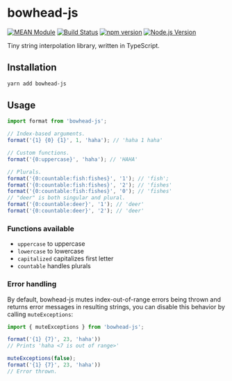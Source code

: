 # bowhead-js

[![MEAN Module](https://img.shields.io/badge/MEAN%20Module-TypeScript-blue.svg?style=flat-square)](https://github.com/mgenware/MEAN-Module)
[![Build Status](https://img.shields.io/travis/mgenware/bowhead-js.svg?style=flat-square&label=Build+Status)](https://travis-ci.org/mgenware/bowhead-js)
[![npm version](https://img.shields.io/npm/v/bowhead-js.svg?style=flat-square)](https://npmjs.com/package/bowhead-js)
[![Node.js Version](http://img.shields.io/node/v/bowhead-js.svg?style=flat-square)](https://nodejs.org/en/)

Tiny string interpolation library, written in TypeScript.

## Installation

```sh
yarn add bowhead-js
```

## Usage

```js
import format from 'bowhead-js';

// Index-based arguments.
format('{1} {0} {1}', 1, 'haha'); // 'haha 1 haha'

// Custom functions.
format('{0:uppercase}', 'haha'); // 'HAHA'

// Plurals.
format('{0:countable:fish:fishes}', '1'); // 'fish';
format('{0:countable:fish:fishes}', '2'); // 'fishes'
format('{0:countable:fish:fishes}', '0'); // 'fishes'
// "deer" is both singular and plural.
format('{0:countable:deer}', '1'); // 'deer'
format('{0:countable:deer}', '2'); // 'deer'
```

### Functions available

- `uppercase` to uppercase
- `lowercase` to lowercase
- `capitalized` capitalizes first letter
- `countable` handles plurals

### Error handling

By default, bowhead-js mutes index-out-of-range errors being thrown and returns error messages in resulting strings, you can disable this behavior by calling `muteExceptions`:

```js
import { muteExceptions } from 'bowhead-js';

format('{1} {7}', 23, 'haha'))
// Prints 'haha <7 is out of range>'

muteExceptions(false);
format('{1} {7}', 23, 'haha'))
// Error thrown.
```
